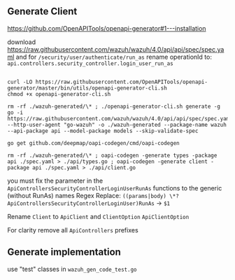 ## Generate Client

https://github.com/OpenAPITools/openapi-generator#1---installation

download https://raw.githubusercontent.com/wazuh/wazuh/4.0/api/api/spec/spec.yaml and
for `/security/user/authenticate/run_as` rename operationId to: `api.controllers.security_controller.login_user_run_as`

```

curl -LO https://raw.githubusercontent.com/OpenAPITools/openapi-generator/master/bin/utils/openapi-generator-cli.sh
chmod +x openapi-generator-cli.sh

rm -rf ./wazuh-generated/\* ; ./openapi-generator-cli.sh generate -g go -i https://raw.githubusercontent.com/wazuh/wazuh/4.0/api/api/spec/spec.yaml --http-user-agent "go-wazuh" -o ./wazuh-generated --package-name wazuh --api-package api --model-package models --skip-validate-spec

go get github.com/deepmap/oapi-codegen/cmd/oapi-codegen

rm -rf ./wazuh-generated/\* ; oapi-codegen -generate types -package api ./spec.yaml > ./api/types.go ; oapi-codegen -generate client -package api ./spec.yaml > ./api/client.go

```

you must fix the parameter in the `ApiControllersSecurityControllerLoginUserRunAs` functions to the generic (without RunAs) names
Regex Replace: `((params|body) \*?ApiControllersSecurityControllerLoginUser)RunAs` -> `$1`

Rename `Client` to `ApiClient` and `ClientOption` `ApiClientOption`

For clarity remove all `ApiControllers` prefixes

## Generate implementation

use "test" classes in `wazuh_gen_code_test.go`
